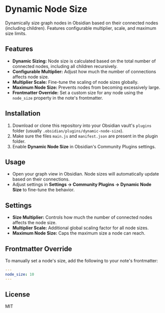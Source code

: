 # Dynamic Node Size

Dynamically size graph nodes in Obsidian based on their connected nodes (including children). Features configurable multiplier, scale, and maximum size limits.

## Features
- **Dynamic Sizing:** Node size is calculated based on the total number of connected nodes, including all children recursively.
- **Configurable Multiplier:** Adjust how much the number of connections affects node size.
- **Multiplier Scale:** Fine-tune the scaling of node sizes globally.
- **Maximum Node Size:** Prevents nodes from becoming excessively large.
- **Frontmatter Override:** Set a custom size for any node using the `node_size` property in the note's frontmatter.

## Installation
1. Download or clone this repository into your Obsidian vault's `plugins` folder (usually `.obsidian/plugins/dynamic-node-size`).
2. Make sure the files `main.js` and `manifest.json` are present in the plugin folder.
3. Enable **Dynamic Node Size** in Obsidian's Community Plugins settings.

## Usage
- Open your graph view in Obsidian. Node sizes will automatically update based on their connections.
- Adjust settings in **Settings → Community Plugins → Dynamic Node Size** to fine-tune the behavior.

## Settings
- **Size Multiplier:** Controls how much the number of connected nodes affects the node size.
- **Multiplier Scale:** Additional global scaling factor for all node sizes.
- **Maximum Node Size:** Caps the maximum size a node can reach.

## Frontmatter Override
To manually set a node's size, add the following to your note's frontmatter:

```yaml
---
node_size: 10
---
```

## License
MIT 